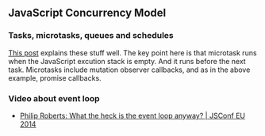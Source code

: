 ## JavaScript Concurrency Model

### Tasks, microtasks, queues and schedules

[This post](https://jakearchibald.com/2015/tasks-microtasks-queues-and-schedules/) explains these stuff well. The key point here is that microtask runs when the JavaScript excution stack is empty. And it runs before the next task. Microtasks include mutation observer callbacks, and as in the above example, promise callbacks.

### Video about event loop

+ [Philip Roberts: What the heck is the event loop anyway? | JSConf EU 2014](https://www.youtube.com/watch?v=8aGhZQkoFbQ)